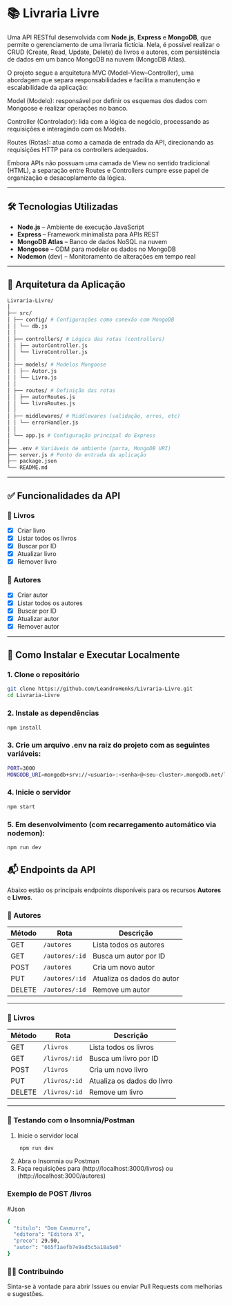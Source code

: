 # 📚 Livraria Livre

Uma API RESTful desenvolvida com **Node.js**, **Express** e **MongoDB**, que permite o gerenciamento de uma livraria fictícia. Nela, é possível realizar o CRUD (Create, Read, Update, Delete) de livros e autores, com persistência de dados em um banco MongoDB na nuvem (MongoDB Atlas).

O projeto segue a arquitetura MVC (Model–View–Controller), uma abordagem que separa responsabilidades e facilita a manutenção e escalabilidade da aplicação:

Model (Modelo): responsável por definir os esquemas dos dados com Mongoose e realizar operações no banco.

Controller (Controlador): lida com a lógica de negócio, processando as requisições e interagindo com os Models.

Routes (Rotas): atua como a camada de entrada da API, direcionando as requisições HTTP para os controllers adequados.

Embora APIs não possuam uma camada de View no sentido tradicional (HTML), a separação entre Routes e Controllers cumpre esse papel de organização e desacoplamento da lógica.

---

## 🛠 Tecnologias Utilizadas

- **Node.js** – Ambiente de execução JavaScript
- **Express** – Framework minimalista para APIs REST
- **MongoDB Atlas** – Banco de dados NoSQL na nuvem
- **Mongoose** – ODM para modelar os dados no MongoDB
- **Nodemon** (dev) – Monitoramento de alterações em tempo real

---

## 🧱 Arquitetura da Aplicação

```bash
Livraria-Livre/
│
├── src/
│ ├── config/ # Configurações como conexão com MongoDB
│ │ └── db.js
│ │
│ ├── controllers/ # Lógica das rotas (controllers)
│ │ ├── autorController.js
│ │ └── livroController.js
│ │
│ ├── models/ # Modelos Mongoose
│ │ ├── Autor.js
│ │ └── Livro.js
│ │
│ ├── routes/ # Definição das rotas
│ │ ├── autorRoutes.js
│ │ └── livroRoutes.js
│ │
│ ├── middlewares/ # Middlewares (validação, erros, etc)
│ │ └── errorHandler.js
│ │
│ └── app.js # Configuração principal do Express
│
├── .env # Variáveis de ambiente (porta, MongoDB URI)
├── server.js # Ponto de entrada da aplicação
├── package.json
└── README.md
```

---

## ✅ Funcionalidades da API

### 📖 Livros

- [x] Criar livro
- [x] Listar todos os livros
- [x] Buscar por ID
- [x] Atualizar livro
- [x] Remover livro

### 👤 Autores

- [x] Criar autor
- [x] Listar todos os autores
- [x] Buscar por ID
- [x] Atualizar autor
- [x] Remover autor

---

## 🔧 Como Instalar e Executar Localmente

### 1. Clone o repositório

```bash
git clone https://github.com/LeandroHenks/Livraria-Livre.git
cd Livraria-Livre
```

### 2. Instale as dependências
```bash 
npm install
```

### 3. Crie um arquivo .env na raiz do projeto com as seguintes variáveis:
```bash 
PORT=3000
MONGODB_URI=mongodb+srv://<usuario>:<senha>@<seu-cluster>.mongodb.net/livraria?retryWrites=true&w=majority
```

### 4. Inicie o servidor
```bash 
npm start
```
### 5. Em desenvolvimento (com recarregamento automático via nodemon):
```bash 
npm run dev
```

## 📬 Endpoints da API

Abaixo estão os principais endpoints disponíveis para os recursos **Autores** e **Livros**.

### 🔹 Autores

| Método | Rota           | Descrição               |
|--------|----------------|--------------------------|
| GET    | `/autores`     | Lista todos os autores   |
| GET    | `/autores/:id` | Busca um autor por ID    |
| POST   | `/autores`     | Cria um novo autor       |
| PUT    | `/autores/:id` | Atualiza os dados do autor |
| DELETE | `/autores/:id` | Remove um autor          |

---

### 🔹 Livros

| Método | Rota           | Descrição               |
|--------|----------------|--------------------------|
| GET    | `/livros`      | Lista todos os livros    |
| GET    | `/livros/:id`  | Busca um livro por ID    |
| POST   | `/livros`      | Cria um novo livro       |
| PUT    | `/livros/:id`  | Atualiza os dados do livro |
| DELETE | `/livros/:id`  | Remove um livro          |

---

### 🧪 Testando com o Insomnia/Postman

1. Inicie o servidor local 
```Bash
    npm run dev
```
2. Abra o Insomnia ou Postman
3. Faça requisições para (http://localhost:3000/livros) ou (http://localhost:3000/autores)

### Exemplo de POST /livros

#Json
```Bash
{
  "titulo": "Dom Casmurro",
  "editora": "Editora X",
  "preco": 29.90,
  "autor": "665f1aefb7e9ad5c5a18a5e0"
}
```

### 🙋‍♂️ Contribuindo
Sinta-se à vontade para abrir Issues ou enviar Pull Requests com melhorias e sugestões.

